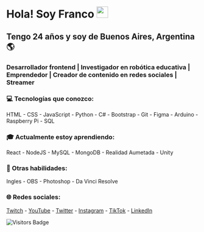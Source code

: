 <!DOCTYPE html>
<html lang="es">
<head>
        <meta charset="UTF-8">
        <meta http-equiv="X-UA-Compatible" content="IE=edge">
        <meta name="viewport" content="width=device-width, initial-scale=1.0">
        <link rel="stylesheet" href="src/css/styles.css">
</head>
<body>
        <img src="/src/img/foto-de-perfil.png" alt="" srcset="">
        <h1>Hola! Soy Franco <img style="width:30px" src="src/img/Hi.gif" alt=""></h1>
        <h2>Tengo 24 años y soy de Buenos Aires, Argentina🌎</h2>
        <h3 style="font-weight: bold;">Desarrollador frontend | Investigador en robótica educativa | Emprendedor | Creador de contenido en redes sociales | Streamer</h3>
        <h3>💻 Tecnologías que conozco:</h3>
        <p>HTML - CSS - JavaScript - Python - C# - Bootstrap - Git - Figma - Arduino - Raspberry Pi - SQL</p>
        <h3>🎓 Actualmente estoy aprendiendo:</h3>
        <p>React - NodeJS - MySQL - MongoDB - Realidad Aumetada - Unity </p>
        <h3>📌 Otras habilidades:</h3>
        <p>Ingles - OBS - Photoshop - Da Vinci Resolve</p>
        <h3>🌐 Redes sociales:</h3>
        <p><a href="https://www.twitch.tv/francolabs" target="_blank">Twitch</a> - 
        <a href="https://www.youtube.com/channel/UCQ9vGAw1n2mihHWMgwo4W8w" target="_blank">YouTube</a> - 
        <a href="https://twitter.com/francobalich" target="_blank">Twitter</a> - 
        <a href="https://www.instagram.com/francobalich/" target="_blank">Instagram</a> - 
        <a href="https://www.tiktok.com/@francobalich?" target="_blank">TikTok</a> - 
        <a href="https://www.linkedin.com/in/franco-balich/" target="_blank">LinkedIn</a></p>
        <img src="https://komarev.com/ghpvc/?username=francobalich&style=flat-square&color=0a65fe" alt="Visitors Badge"/>
</body>
</html>
